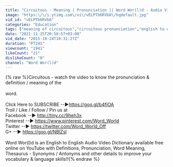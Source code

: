 ```yaml
---
title: "Circuitous - Meaning | Pronunciation || Word Wor(l)d - Audio Video Dictionary"
image: "https:\/\/i.ytimg.com\/vi\/vELPTb6RVb8\/hqdefault.jpg"
vid_id: "vELPTb6RVb8"
categories: "Education"
tags: ["meaning of circuitous","circuitous pronunciation","english to english dictionary"]
date: "2021-11-25T20:58:57+03:00"
vid_date: "2015-10-24T10:31:27Z"
duration: "PT24S"
viewcount: "1941"
likeCount: "21"
dislikeCount: "0"
channel: "Word Wor(l)d"
---
```

{% raw %}Circuitous - watch the video to know the pronunciation &amp; definition / meaning of the <br /><br />word.<br /> <br />Click Here to SUBSCRIBE --►<a rel="nofollow" target="blank" href="https://goo.gl/b4fiOA">https://goo.gl/b4fiOA</a><br />Troll / Like / Follow / Pin us at   <br />Facebook --► <a rel="nofollow" target="blank" href="http://tiny.cc/9heh3x">http://tiny.cc/9heh3x</a><br />Pinterest  --► <a rel="nofollow" target="blank" href="https://www.pinterest.com/Word_World">https://www.pinterest.com/Word_World</a><br />Twitter --► <a rel="nofollow" target="blank" href="https://twitter.com/Word_World_Off">https://twitter.com/Word_World_Off</a><br />G+ --► <a rel="nofollow" target="blank" href="https://goo.gl/NBlZsl">https://goo.gl/NBlZsl</a><br /><br />Word Wor(l)d is an English to English Audio Video Dictionary available free online on YouTube with Definitions, Pronunciation, Word Meaning, Thesaurus - Synonyms /   Antonyms and other details to improve your vocabulary &amp; language skills!!{% endraw %}
